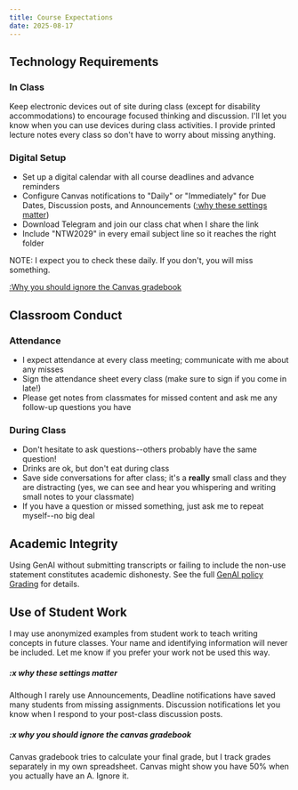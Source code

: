 ```yaml
---
title: Course Expectations
date: 2025-08-17
---
```


## Technology Requirements

### In Class

Keep electronic devices out of site during class (except for disability accommodations) to encourage focused thinking and discussion. I'll let you know when you can use devices during class activities. I provide printed lecture notes every class so don't have to worry about missing anything.

### Digital Setup

- Set up a digital calendar with all course deadlines and advance reminders
- Configure Canvas notifications to "Daily" or "Immediately" for Due Dates, Discussion posts, and Announcements ([:why these settings matter](#x-why-these-settings-matter))
- Download Telegram and join our class chat when I share the link
- Include "NTW2029" in every email subject line so it reaches the right folder

NOTE: I expect you to check these daily. If you don't, you will miss something.

[:Why you should ignore the Canvas gradebook](#x-why-you-should-ignore-the-canvas-gradebook)

## Classroom Conduct

### Attendance

- I expect attendance at every class meeting; communicate with me about any misses
- Sign the attendance sheet every class (make sure to sign if you come in late!)
- Please get notes from classmates for missed content and ask me any follow-up questions you have

### During Class

- Don't hesitate to ask questions--others probably have the same question!
- Drinks are ok, but don't eat during class
- Save side conversations for after class; it's a **really** small class and they are distracting (yes, we can see and hear you whispering and writing small notes to your classmate)
- If you have a question or missed something, just ask me to repeat myself--no big deal

## Academic Integrity

Using GenAI without submitting transcripts or failing to include the non-use statement constitutes academic dishonesty. See the full [GenAI policy](/course-ntw2029/course-info/gen-ai-policy) [Grading](/course-ntw2029/course-info/grading) for details.

## Use of Student Work

I may use anonymized examples from student work to teach writing concepts in future classes. Your name and identifying information will never be included. Let me know if you prefer your work not be used this way.

##### :x why these settings matter

Although I rarely use Announcements, Deadline notifications have saved many students from missing assignments. Discussion notifications let you know when I respond to your post-class discussion posts.

##### :x why you should ignore the canvas gradebook

Canvas gradebook tries to calculate your final grade, but I track grades separately in my own spreadsheet. Canvas might show you have 50% when you actually have an A. Ignore it.
